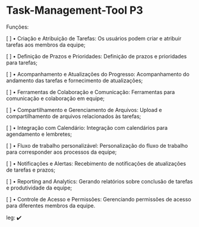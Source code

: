 # Task-Management-Tool  P3

Funções:

[ ] • Criação e Atribuição de Tarefas: Os usuários podem criar e atribuir tarefas aos membros da equipe;   

[ ] • Definição de Prazos e Prioridades: Definição de prazos e prioridades para tarefas;  

[ ] • Acompanhamento e Atualizações do Progresso: Acompanhamento do andamento das tarefas e fornecimento de atualizações;  

[ ] • Ferramentas de Colaboração e Comunicação: Ferramentas para comunicação e colaboração em equipe;

[ ] • Compartilhamento e Gerenciamento de Arquivos: Upload e compartilhamento de arquivos relacionados às tarefas;

[ ] • Integração com Calendário: Integração com calendários para agendamento e lembretes;

[ ] • Fluxo de trabalho personalizável: Personalização do fluxo de trabalho para corresponder aos processos da equipe;

[ ] • Notificações e Alertas: Recebimento de notificações de atualizações de tarefas e prazos;

[ ] • Reporting and Analytics: Gerando relatórios sobre conclusão de tarefas e produtividade da equipe;

[ ] • Controle de Acesso e Permissões: Gerenciando permissões de acesso para diferentes membros da equipe. 







leg:
✔️

